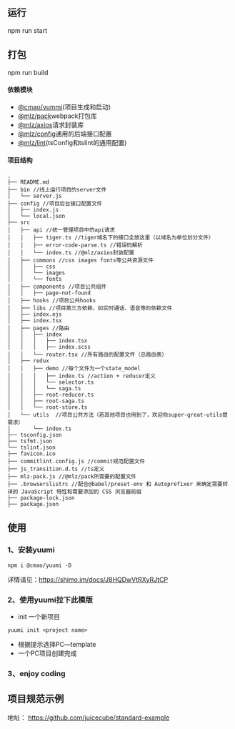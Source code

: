 ## 运行
npm run start
## 打包
npm run build

#### 依赖模块
- [@cmao/yummi](https://phab.srv.codemao.cn/source/yuumi/)(项目生成和启动)
- [@mlz/pack](https://github.com/juicecube/mlz-pack)webpack打包库
- [@mlz/axios](https://github.com/juicecube/mlz-axios)请求封装库
- [@mlz/config](https://phab.srv.codemao.cn/source/codemaster-mlz-config)通用的后端接口配置
- [@mlz/lint](https://github.com/juicecube/mlz-lint)(tsConfig和tslint的通用配置)

#### 项目结构
```
.
├── README.md
├── bin //线上运行项目的server文件
│   └── server.js
├── config //项目后台接口配置文件
│   ├── index.js
│   └── local.json
├── src
│   ├── api //统一管理项目中的api请求
│   │   ├── tiger.ts //tiger域名下的接口全放这里（以域名为单位划分文件）
│   │   ├── error-code-parse.ts //错误码解析
│   │   └── index.ts //@mlz/axios封装配置
│   ├── commons //css images fonts等公共资源文件
│   │   ├── css
│   │   └── images
│   │   └── fonts
│   ├── components //项目公共组件
│   │   ├── page-not-found
│   ├── hooks //项目公共hooks
│   ├── libs //项目第三方依赖，如实时通话、语音等的依赖文件
│   ├── index.ejs
│   ├── index.tsx
│   ├── pages //路由
│   │   ├── index
│   │   │   ├── index.tsx
│   │   │   ├── index.scss
│   │   └── router.tsx //所有路由的配置文件（总路由表）
│   ├── redux
│   │   ├── demo //每个文件为一个state_model
│   │   │   ├── index.ts //action + reducer定义
│   │   │   └── selector.ts
│   │   │   └── saga.ts
│   │   ├── root-reducer.ts
│   │   ├── root-saga.ts
│   │   └── root-store.ts
│   └── utils  //项目公共方法（若其他项目也用到了，欢迎向super-great-utils提需求）
│       └── index.ts
├── tsconfig.json
├── tsfmt.json
└── tslint.json
├── favicon.ico
├── commitlint.config.js //commit规范配置文件
├── js_transition.d.ts //ts定义
├── mlz-pack.js //@mlz/pack所需要的配置文件
├── .browserslistrc //配合@babel/preset-env 和 Autoprefixer 来确定需要转译的 JavaScript 特性和需要添加的 CSS 浏览器前缀
├── package-lock.json
├── package.json
```

## 使用

### 1、安装yuumi
```
npm i @cmao/yuumi -D
 ```
详情请见：https://shimo.im/docs/J8HQDwVtRXyRJtCP

### 2、使用yuumi拉下此模版
- init 一个新项目
```
yuumi init <project name>
```
- 根据提示选择PC—template
- 一个PC项目创建完成

### 3、enjoy coding


## 项目规范示例

地址： https://github.com/juicecube/standard-example


